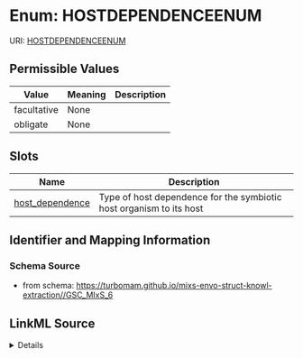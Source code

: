 # Enum: HOSTDEPENDENCEENUM



URI: [HOSTDEPENDENCEENUM](HOSTDEPENDENCEENUM)

## Permissible Values

| Value | Meaning | Description |
| --- | --- | --- |
| facultative | None |  |
| obligate | None |  |




## Slots

| Name | Description |
| ---  | --- |
| [host_dependence](host_dependence.md) | Type of host dependence for the symbiotic host organism to its host |






## Identifier and Mapping Information







### Schema Source


* from schema: https://turbomam.github.io/mixs-envo-struct-knowl-extraction//GSC_MIxS_6




## LinkML Source

<details>
```yaml
name: HOST_DEPENDENCE_ENUM
from_schema: https://turbomam.github.io/mixs-envo-struct-knowl-extraction//GSC_MIxS_6
rank: 1000
permissible_values:
  facultative:
    text: facultative
  obligate:
    text: obligate

```
</details>
